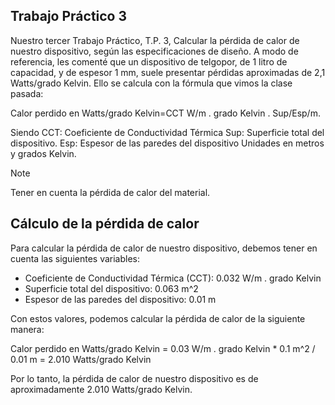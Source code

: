 ## Trabajo Práctico 3

Nuestro tercer Trabajo Práctico, T.P. 3, 
Calcular la pérdida de calor de nuestro dispositivo, según las especificaciones de diseño. A modo de referencia, les comenté que un dispositivo de telgopor, de 1 litro de capacidad, y de espesor 1 mm, suele presentar pérdidas aproximadas de 2,1 Watts/grado Kelvin. Ello se calcula con la fórmula que vimos la clase pasada: 

Calor perdido en Watts/grado Kelvin=CCT W/m . grado Kelvin . Sup/Esp/m.

Siendo CCT: Coeficiente de Conductividad Térmica
Sup: Superficie total del dispositivo.
Esp: Espesor de las paredes del dispositivo
Unidades en metros y grados Kelvin.

> [!NOTE]  
> Tener en cuenta la pérdida de calor del material.


## Cálculo de la pérdida de calor

Para calcular la pérdida de calor de nuestro dispositivo, debemos tener en cuenta las siguientes variables:

- Coeficiente de Conductividad Térmica (CCT): 0.032 W/m . grado Kelvin
- Superficie total del dispositivo: 0.063 m^2
- Espesor de las paredes del dispositivo: 0.01 m

Con estos valores, podemos calcular la pérdida de calor de la siguiente manera:

Calor perdido en Watts/grado Kelvin = 0.03 W/m . grado Kelvin * 0.1 m^2 / 0.01 m = 2.010 Watts/grado Kelvin

Por lo tanto, la pérdida de calor de nuestro dispositivo es de aproximadamente 2.010 Watts/grado Kelvin.